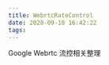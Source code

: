 ```yaml
---
title: WebrtcRateControl
date: 2020-09-10 16:42:22
tags:
---
```


Google Webrtc 流控相关整理
<!-- more -->
